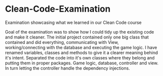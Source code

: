# Clean-Code-Examination
Examination showcasing what we learned in our Clean Code course

Goal of the examination was to show how I could tidy up the existing code and make it cleaner.
The initial project contained only one big class that contained and did everything, communicating with View, working/connecting with the database and executing the game logic.
I have renamed variables, classes and methods to give it a clearer meaning behind it's intent.
Separated the code into it's own classes where they belong and putting them in proper packages. Game logic, database, controller and view.
In turn letting the controller handle the dependency injections.
